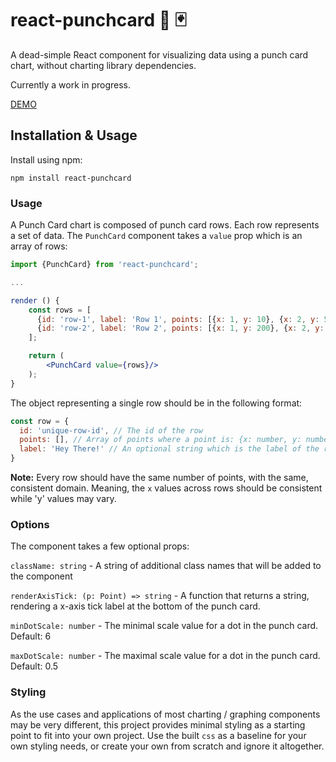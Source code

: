 # react-punchcard :punch: :black_joker:

A dead-simple React component for visualizing data using a punch card chart, without charting library dependencies.

Currently a work in progress.

[DEMO](https://ablamunits.github.io/react-punchcard/demo/)

## Installation & Usage

Install using npm:

```
npm install react-punchcard
```

### Usage

A Punch Card chart is composed of punch card rows. Each row represents a set of data.
The `PunchCard` component takes a `value` prop which is an array of rows:

```jsx
import {PunchCard} from 'react-punchcard';

... 

render () {
    const rows = [
      {id: 'row-1', label: 'Row 1', points: [{x: 1, y: 10}, {x: 2, y: 50}, {x: 3, y: 100}]},
      {id: 'row-2', label: 'Row 2', points: [{x: 1, y: 200}, {x: 2, y: 10}, {x: 3, y: 700}]}
    ];

    return (
        <PunchCard value={rows}/>
    );
}
```

The object representing a single row should be in the following format:

```js
const row = {
  id: 'unique-row-id', // The id of the row
  points: [], // Array of points where a point is: {x: number, y: number}
  label: 'Hey There!' // An optional string which is the label of the row
}
```

**Note:** Every row should have the same number of points, with the same, consistent domain. Meaning, the `x` values across rows should be consistent while 'y' values may vary.

### Options

The component takes a few optional props:

`className: string` - A string of additional class names that will be added to the component

`renderAxisTick: (p: Point) => string` - A function that returns a string, rendering a x-axis tick label at the bottom of the punch card.

`minDotScale: number` - The minimal scale value for a dot in the punch card. Default: 6

`maxDotScale: number` - The maximal scale value for a dot in the punch card. Default: 0.5


### Styling

As the use cases and applications of most charting / graphing components may be very different, this project provides minimal styling as a starting point to fit into your own project.
Use the built `css` as a baseline for your own styling needs, or create your own from scratch and ignore it altogether.
